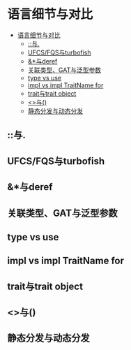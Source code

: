 # 语言细节与对比

<!--ts-->
* [语言细节与对比](#语言细节与对比)
   * [::与.](#与)
   * [UFCS/FQS与turbofish](#ufcsfqs与turbofish)
   * [&amp;*与deref](#与deref)
   * [关联类型、GAT与泛型参数](#关联类型gat与泛型参数)
   * [type vs use](#type-vs-use)
   * [impl vs impl TraitName for](#impl-vs-impl-traitname-for)
   * [trait与trait object](#trait与trait-object)
   * [&lt;&gt;与()](#与-1)
   * [静态分发与动态分发](#静态分发与动态分发)

<!-- Created by https://github.com/ekalinin/github-markdown-toc -->
<!-- Added by: runner, at: Tue Sep 13 12:51:00 UTC 2022 -->

<!--te-->

## ::与.

## UFCS/FQS与turbofish

## &*与deref

## 关联类型、GAT与泛型参数

## type vs use

## impl vs impl TraitName for 

## trait与trait object

## <>与()

## 静态分发与动态分发